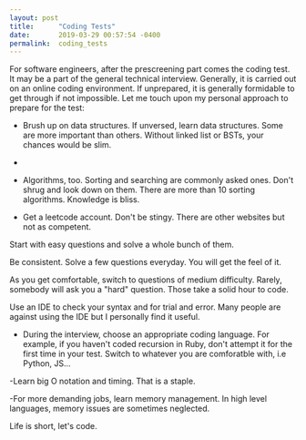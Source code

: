```yaml
---
layout: post
title:      "Coding Tests"
date:       2019-03-29 00:57:54 -0400
permalink:  coding_tests
---
```



For software engineers, after the prescreening part comes the coding test. It may be a part of the general technical interview. Generally, it is carried out on an online coding environment. If unprepared, it is generally formidable to get through if not impossible. Let me touch upon my personal approach to prepare for the test:

- Brush up on data structures. If unversed, learn data structures. Some are more important than others. Without linked list or BSTs, your chances would be slim.
- 
- Algorithms, too. Sorting and searching are commonly asked ones. Don't shrug and look down on them. There are more than 10 sorting  algorithms. Knowledge is bliss.

- Get a leetcode account. Don't be stingy. There are other websites but not as competent.
 
 Start with easy questions and solve a whole bunch of them.
 
 Be consistent. Solve a few questions everyday. You will get the feel of it.
 
 As you get comfortable, switch to questions of medium difficulty. Rarely, somebody will ask you a "hard" question. Those take a solid hour to code.
 
 Use an IDE to check your syntax and for trial and error. Many people are against using the IDE but I personally find it useful.
 
 - During the interview, choose an appropriate coding language. For example, if you haven't coded recursion in Ruby, don't attempt it for the first time in your test. Switch to whatever you are comforatble with, i.e Python, JS...
 
-Learn big O notation and timing. That is a staple.

-For more demanding jobs, learn memory management. In high level languages, memory issues are sometimes neglected.

Life is short, let's code.

